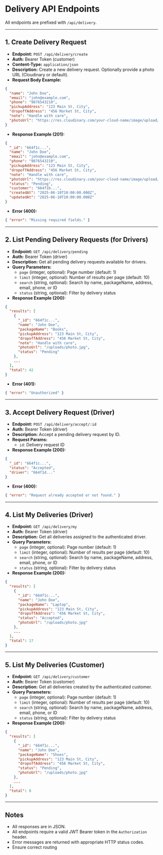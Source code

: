 # Delivery API Endpoints

All endpoints are prefixed with `/api/delivery`.

---

## 1. Create Delivery Request

- **Endpoint:** `POST /api/delivery/create`
- **Auth:** Bearer Token (customer)
- **Content-Type:** `application/json`
- **Description:** Create a new delivery request. Optionally provide a photo URL (Cloudinary or default).
- **Request Body Example:**

```json
{
  "name": "John Doe",
  "email": "john@example.com",
  "phone": "9876543210",
  "pickupAddress": "123 Main St, City",
  "dropoffAddress": "456 Market St, City",
  "note": "Handle with care",
  "photoUrl": "https://res.cloudinary.com/your-cloud-name/image/upload/v123456789/photo.jpg" // or default image URL
}
```

- **Response Example (201):**
```json
{
  "_id": "664f1c...",
  "name": "John Doe",
  "email": "john@example.com",
  "phone": "9876543210",
  "pickupAddress": "123 Main St, City",
  "dropoffAddress": "456 Market St, City",
  "note": "Handle with care",
  "photoUrl": "https://res.cloudinary.com/your-cloud-name/image/upload/v123456789/photo.jpg",
  "status": "Pending",
  "customer": "664f1b...",
  "createdAt": "2025-06-10T10:00:00.000Z",
  "updatedAt": "2025-06-10T10:00:00.000Z"
}
```
- **Error (400):**
```json
{ "error": "Missing required fields." }
```

---

## 2. List Pending Delivery Requests (for Drivers)

- **Endpoint:** `GET /api/delivery/pending`
- **Auth:** Bearer Token (driver)
- **Description:** Get all pending delivery requests available for drivers.
- **Query Parameters:**
  - `page` (integer, optional): Page number (default: 1)
  - `limit` (integer, optional): Number of results per page (default: 10)
  - `search` (string, optional): Search by name, packageName, address, email, phone, or ID
  - `status` (string, optional): Filter by delivery status
- **Response Example (200):**
```json
{
  "results": [
    {
      "_id": "664f1c...",
      "name": "John Doe",
      "packageName": "Books",
      "pickupAddress": "123 Main St, City",
      "dropoffAddress": "456 Market St, City",
      "note": "Handle with care",
      "photoUrl": "/uploads/photo.jpg",
      "status": "Pending"
    },
    ...
  ],
  "total": 42
}
```
- **Error (401):**
```json
{ "error": "Unauthorized" }
```

---

## 3. Accept Delivery Request (Driver)

- **Endpoint:** `POST /api/delivery/accept/:id`
- **Auth:** Bearer Token (driver)
- **Description:** Accept a pending delivery request by ID.
- **Request Params:**
  - `id`: Delivery request ID
- **Response Example (200):**
```json
{
  "_id": "664f1c...",
  "status": "Accepted",
  "driver": "664f1d..."
}
```
- **Error (400):**
```json
{ "error": "Request already accepted or not found." }
```

---

## 4. List My Deliveries (Driver)

- **Endpoint:** `GET /api/delivery/my`
- **Auth:** Bearer Token (driver)
- **Description:** Get all deliveries assigned to the authenticated driver.
- **Query Parameters:**
  - `page` (integer, optional): Page number (default: 1)
  - `limit` (integer, optional): Number of results per page (default: 10)
  - `search` (string, optional): Search by name, packageName, address, email, phone, or ID
  - `status` (string, optional): Filter by delivery status
- **Response Example (200):**
```json
{
  "results": [
    {
      "_id": "664f1c...",
      "name": "John Doe",
      "packageName": "Laptop",
      "pickupAddress": "123 Main St, City",
      "dropoffAddress": "456 Market St, City",
      "status": "Accepted",
      "photoUrl": "/uploads/photo.jpg"
    },
    ...
  ],
  "total": 17
}
```

---

## 5. List My Deliveries (Customer)

- **Endpoint:** `GET /api/delivery/customer`
- **Auth:** Bearer Token (customer)
- **Description:** Get all deliveries created by the authenticated customer.
- **Query Parameters:**
  - `page` (integer, optional): Page number (default: 1)
  - `limit` (integer, optional): Number of results per page (default: 10)
  - `search` (string, optional): Search by name, packageName, address, email, phone, or ID
  - `status` (string, optional): Filter by delivery status
- **Response Example (200):**
```json
{
  "results": [
    {
      "_id": "664f1c...",
      "name": "John Doe",
      "packageName": "Shoes",
      "pickupAddress": "123 Main St, City",
      "dropoffAddress": "456 Market St, City",
      "status": "Pending",
      "photoUrl": "/uploads/photo.jpg"
    },
    ...
  ],
  "total": 8
}
```

---

## Notes
- All responses are in JSON.
- All endpoints require a valid JWT Bearer token in the `Authorization` header.
- Error messages are returned with appropriate HTTP status codes.
- Ensure correct routing